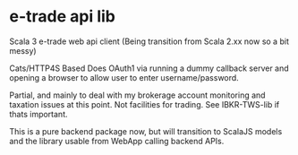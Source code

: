 # e-trade api lib


Scala 3 e-trade web api client (Being transition from Scala 2.xx now so a bit messy)

Cats/HTTP4S Based
Does OAuth1 via running a dummy callback server and opening a browser to allow user to enter username/password.

Partial, and mainly to deal with my brokerage account monitoring and taxation issues at this point. Not facilities for trading.
See IBKR-TWS-lib if thats important.

This is a pure backend package now, but will transition to ScalaJS models and the library usable from WebApp calling backend APIs.





